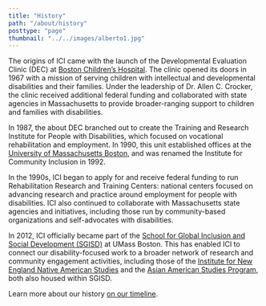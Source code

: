 ```yaml
---
title: "History"
path: "/about/history"
posttype: "page"
thumbnail: "../../images/alberto1.jpg"
---
```


The origins of ICI came with the launch of the Developmental Evaluation Clinic (DEC) at [Boston Children’s Hospital](http://www.childrenshospital.org/). The clinic opened its doors in 1967 with a mission of serving children with intellectual and developmental disabilities and their families. Under the leadership of Dr. Allen C. Crocker, the clinic received additional federal funding and collaborated with state agencies in Massachusetts to provide broader-ranging support to children and families with disabilities.

In 1987, the <link to="/about">about DEC branched out to create the Training and Research Institute for People with Disabilities, which focused on vocational rehabilitation and employment. In 1990, this unit established offices at the [University of Massachusetts Boston](https://www.umb.edu/), and was renamed the Institute for Community Inclusion in 1992.

In the 1990s, ICI began to apply for and receive federal funding to run Rehabilitation Research and Training Centers: national centers focused on advancing research and practice around employment for people with disabilities. ICI also continued to collaborate with Massachusetts state agencies and initiatives, including those run by community-based organizations and self-advocates with disabilities.

In 2012, ICI officially became part of the [School for Global Inclusion and Social Development (SGISD)](https://globalinclusion.umb.edu/) at UMass Boston. This has enabled ICI to connect our disability-focused work to a broader network of research and community engagement activities, including those of the [Institute for New England Native American Studies](https://www.umb.edu/inenas) and the [Asian American Studies Program](https://www.umb.edu/asamst), both also housed within SGISD.

Learn more about our history [on our timeline](http://50.communityinclusion.org/).